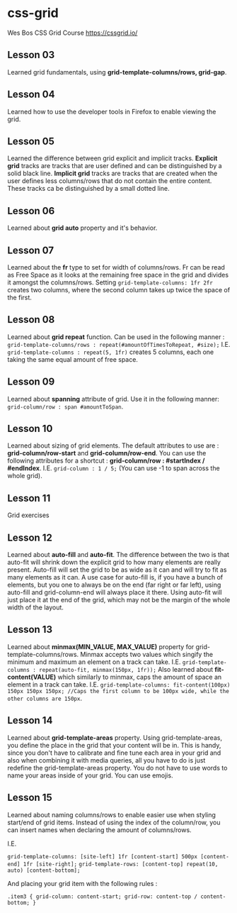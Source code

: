# css-grid
Wes Bos CSS Grid Course
https://cssgrid.io/

## Lesson 03
Learned grid fundamentals, using **grid-template-columns/rows, grid-gap**.

## Lesson 04
Learned how to use the developer tools in Firefox to enable viewing the grid.

## Lesson 05
Learned the difference between grid explicit and implicit tracks. 
**Explicit grid** tracks are tracks that are user defined and can be distinguished by a solid black line.
**Implicit grid** tracks are tracks that are created when the user defines less columns/rows that do not contain the entire content. These tracks ca be distinguished by a small dotted line.

## Lesson 06
Learned about **grid auto** property and it's behavior.

## Lesson 07
Learned about the **fr** type to set for width of columns/rows. Fr can be read as Free Space as it looks at the remaining free space in the grid and divides it amongst the columns/rows. Setting `grid-template-columns: 1fr 2fr` creates two columns, where the second column takes up twice the space of the first.

## Lesson 08
Learned about **grid repeat** function. Can be used in the following manner : `grid-template-columns/rows : repeat(#amountOfTimesToRepeat, #size);`
I.E. `grid-template-columns : repeat(5, 1fr)` creates 5 columns, each one taking the same equal amount of free space.

## Lesson 09
Learned about **spanning** attribute of grid. Use it in the following manner: `grid-column/row : span #amountToSpan`.

## Lesson 10
Learned about sizing of grid elements. The default attributes to use are : **grid-column/row-start** and **grid-column/row-end**. You can use the following attributes for a shortcut : **grid-column/row : #startIndex / #endIndex**. I.E. `grid-column : 1 / 5;` (You can use -1 to span across the whole grid).

## Lesson 11
Grid exercises

## Lesson 12
Learned about **auto-fill** and **auto-fit**. The difference between the two is that auto-fit will shrink down the explicit grid to how many elements are really present. Auto-fill will set the grid to be as wide as it can and will try to fit as many elements as it can. A use case for auto-fill is, if you have a bunch of elements, but you one to always be on the end (far right or far left), using auto-fill and grid-column-end will always place it there. Using auto-fit will just place it at the end of the grid, which may not be the margin of the whole width of the layout.

## Lesson 13
Learned about **minmax(MIN_VALUE, MAX_VALUE)** property for grid-template-columns/rows. Minmax accepts two values which singify the minimum and maximum an element on a track can take. I.E. `grid-template-columns : repeat(auto-fit, minmax(150px, 1fr));`
Also learned about **fit-content(VALUE)** which similarly to minmax, caps the amount of space an element in a track can take. I.E. `grid-template-columns: fit-content(100px) 150px 150px 150px; //Caps the first column to be 100px wide, while the other columns are 150px`.

## Lesson 14
Learned about **grid-template-areas** property. Using grid-template-areas, you define the place in the grid that your content will be in. This is handy, since you don't have to calibrate and fine tune each area in your grid and also when combining it with media queries, all you have to do is just redefine the grid-template-areas property. You do not have to use words to name your areas inside of your grid. You can use emojis.

## Lesson 15
Learned about naming columns/rows to enable easier use when styling start/end of grid items. Instead of using the index of the column/row, you can insert names when declaring the amount of columns/rows. 

I.E.

`grid-template-columns: [site-left] 1fr [content-start] 500px [content-end] 1fr [site-right];`
`grid-template-rows: [content-top] repeat(10, auto) [content-bottom];`

And placing your grid item with the following rules :

`.item3 {
      grid-column: content-start;
      grid-row: content-top / content-bottom;
    }`